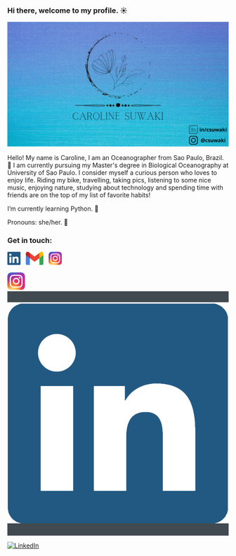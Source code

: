 ### Hi there, welcome to my profile. :sunny:

![alt text](./images/covergit.png)

Hello! My name is Caroline, I am an Oceanographer from Sao Paulo, Brazil. :ocean: I am currently pursuing my Master's degree in Biological Oceanography at University of Sao
Paulo. I consider myself a curious person who loves to enjoy life. Riding my bike, travelling, taking pics, listening to some nice music, enjoying nature, studying about technology and spending time with friends are on the top of my list of favorite habits! 

I’m currently learning Python. :snake:


Pronouns: she/her. :girl:


### Get in touch:

<a href="https://www.linkedin.com/in/csuwaki/"><img height="30" src="https://github.com/csuwaki/csuwaki/blob/master/images/linkedin.png"></a>&nbsp;&nbsp;
<a href="mailto:csuwaki@gmail.com"><img height="30" src="https://github.com/csuwaki/csuwaki/blob/master/images/gmail.png"></a>&nbsp;&nbsp;
<a href="https://www.instagram.com/csuwaki/"><img height="30" src="https://github.com/csuwaki/csuwaki/blob/master/images/insta.png"></a>&nbsp;&nbsp;

<img src="https://raw.githubusercontent.com/csuwaki/csuwaki/main/images/insta.png" height="auto" width="40">


<div align="center" style="background:#414a50; padding: 25px 0;">
     <a href="https://www.linkedin.com/in/csuwaki/">
        <img src="https://raw.githubusercontent.com/csuwaki/csuwaki/main/images/linkedin.png" alt="Connect on Linkedin">
    </a>
</div>


<p align="left">
  <a href="https://linkedin.com/in/csuwaki"><img alt="LinkedIn" title="LinkedIn" height="32" width="32" src="https://img.icons8.com/ios/452/linkedin.png"></a>
</p>
